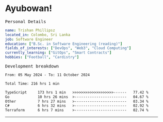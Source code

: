# Ayubowan!

<samp>Personal Details</samp>

```yaml
name: Trishan Phillipsz
located_in: Colombo, Sri Lanka
job: Software Engineer
education: ["B.Sc. in Software Engineering (reading)"]
fields_of_interests: ["DevOps", "Web3", "Cloud Computing"]
currently_learning: ["GitOps", "Smart Contracts"]
hobbies: ["Football", "Cardistry"]
```

<samp>Development breakdown</samp>

<!--START_SECTION:waka-->

```txt
From: 05 May 2024 - To: 11 October 2024

Total Time: 216 hrs 1 min

TypeScript     173 hrs 1 min   >>>>>>>>>>>>>>>>>>>------   77.42 %
Go             10 hrs 26 mins  >------------------------   04.67 %
Other          7 hrs 27 mins   >------------------------   03.34 %
C#             6 hrs 32 mins   >------------------------   02.92 %
Terraform      6 hrs 7 mins    >------------------------   02.74 %
```

<!--END_SECTION:waka-->

---
